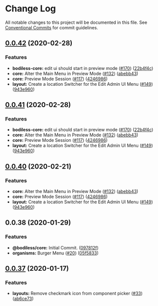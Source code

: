 # Change Log

All notable changes to this project will be documented in this file.
See [Conventional Commits](https://conventionalcommits.org) for commit guidelines.

## [0.0.42](https://github.com/johnsonandjohnson/bodiless-js/compare/v0.0.41...v0.0.42) (2020-02-28)


### Features

* **bodiless-core:** edit ui should start in preview mode ([#170](https://github.com/johnsonandjohnson/bodiless-js/issues/170)) ([22b4f4c](https://github.com/johnsonandjohnson/bodiless-js/commit/22b4f4c74cf0ce9ab2e30cb87bffe428bddd7fb9))
* **core:** Alter the Main Menu in Preview Mode ([#132](https://github.com/johnsonandjohnson/bodiless-js/issues/132)) ([abebb43](https://github.com/johnsonandjohnson/bodiless-js/commit/abebb43c48668d8f147cb43c7c4f042b06abd48e))
* **core:** Preview Mode Session ([#117](https://github.com/johnsonandjohnson/bodiless-js/issues/117)) ([4246986](https://github.com/johnsonandjohnson/bodiless-js/commit/4246986e449101a9c63a8043f9a1e2d1b73d0986))
* **layout:** Create a location Switcher for the Edit Admin UI Menu ([#149](https://github.com/johnsonandjohnson/bodiless-js/issues/149)) ([943e960](https://github.com/johnsonandjohnson/bodiless-js/commit/943e960016718b022bcb95471977ea43b6d9afac))





## [0.0.41](https://github.com/johnsonandjohnson/bodiless-js/compare/v0.0.39...v0.0.41) (2020-02-28)


### Features

* **bodiless-core:** edit ui should start in preview mode ([#170](https://github.com/johnsonandjohnson/bodiless-js/issues/170)) ([22b4f4c](https://github.com/johnsonandjohnson/bodiless-js/commit/22b4f4c74cf0ce9ab2e30cb87bffe428bddd7fb9))
* **core:** Alter the Main Menu in Preview Mode ([#132](https://github.com/johnsonandjohnson/bodiless-js/issues/132)) ([abebb43](https://github.com/johnsonandjohnson/bodiless-js/commit/abebb43c48668d8f147cb43c7c4f042b06abd48e))
* **core:** Preview Mode Session ([#117](https://github.com/johnsonandjohnson/bodiless-js/issues/117)) ([4246986](https://github.com/johnsonandjohnson/bodiless-js/commit/4246986e449101a9c63a8043f9a1e2d1b73d0986))
* **layout:** Create a location Switcher for the Edit Admin UI Menu ([#149](https://github.com/johnsonandjohnson/bodiless-js/issues/149)) ([943e960](https://github.com/johnsonandjohnson/bodiless-js/commit/943e960016718b022bcb95471977ea43b6d9afac))





## [0.0.40](https://github.com/johnsonandjohnson/bodiless-js/compare/v0.0.39...v0.0.40) (2020-02-21)


### Features

* **core:** Alter the Main Menu in Preview Mode ([#132](https://github.com/johnsonandjohnson/bodiless-js/issues/132)) ([abebb43](https://github.com/johnsonandjohnson/bodiless-js/commit/abebb43c48668d8f147cb43c7c4f042b06abd48e))
* **core:** Preview Mode Session ([#117](https://github.com/johnsonandjohnson/bodiless-js/issues/117)) ([4246986](https://github.com/johnsonandjohnson/bodiless-js/commit/4246986e449101a9c63a8043f9a1e2d1b73d0986))
* **layout:** Create a location Switcher for the Edit Admin UI Menu ([#149](https://github.com/johnsonandjohnson/bodiless-js/issues/149)) ([943e960](https://github.com/johnsonandjohnson/bodiless-js/commit/943e960016718b022bcb95471977ea43b6d9afac))





## 0.0.38 (2020-01-29)


### Features

* **@bodiless/core:** Initial Commit. ([097812f](https://github.com/johnsonandjohnson/bodiless-js/commit/097812f0db2f501306fa25aa9b1612528c5cd6aa))
* **organisms:** Burger Menu ([#20](https://github.com/johnsonandjohnson/bodiless-js/issues/20)) ([05f5833](https://github.com/johnsonandjohnson/bodiless-js/commit/05f58331a05e7625ad01d5a261ad76b05427ae23))





## [0.0.37](https://github.com/johnsonandjohnson/bodiless-js/compare/v0.0.36...v0.0.37) (2020-01-17)


### Features

* **layouts:** Remove checkmark icon from component picker ([#33](https://github.com/johnsonandjohnson/bodiless-js/issues/33)) ([ab6ce73](https://github.com/johnsonandjohnson/bodiless-js/commit/ab6ce7385d0d0e5122219fa81892263d086dfb7d))
